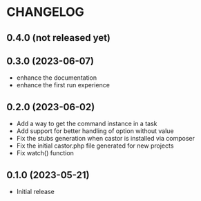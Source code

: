 # CHANGELOG

## 0.4.0 (not released yet)

## 0.3.0 (2023-06-07)

* enhance the documentation
* enhance the first run experience

## 0.2.0 (2023-06-02)

* Add a way to get the command instance in a task
* Add support for better handling of option without value
* Fix the stubs generation when castor is installed via composer
* Fix the initial castor.php file generated for new projects
* Fix watch() function

## 0.1.0 (2023-05-21)

* Initial release
